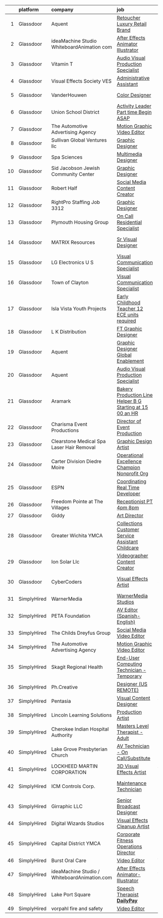 

|    | platform    | company                                      | job                                                                                                                                                                                                                                                                                                                                                                                                                                                                                                                                                                                                                                                                                                                                                                                                                                                                                                                                                                                                                                                                                                                                                                                                                                                                                                                                                                                                                                                                 | update_time   | location             |
|---:|:------------|:---------------------------------------------|:--------------------------------------------------------------------------------------------------------------------------------------------------------------------------------------------------------------------------------------------------------------------------------------------------------------------------------------------------------------------------------------------------------------------------------------------------------------------------------------------------------------------------------------------------------------------------------------------------------------------------------------------------------------------------------------------------------------------------------------------------------------------------------------------------------------------------------------------------------------------------------------------------------------------------------------------------------------------------------------------------------------------------------------------------------------------------------------------------------------------------------------------------------------------------------------------------------------------------------------------------------------------------------------------------------------------------------------------------------------------------------------------------------------------------------------------------------------------|:--------------|:---------------------|
|  1 | Glassdoor   | Aquent                                       | [Retoucher Luxury Retail Brand](https://www.glassdoor.com/partner/jobListing.htm?pos=130&ao=1110586&s=58&guid=00000182d3d54498831780668f061b87&src=GD_JOB_AD&t=SR&vt=w&cs=1_ca7dc9bd&cb=1661411346063&jobListingId=1008086059801&cpc=B076152010A3B66C&jrtk=3-0-1gb9tah6e2a84001-1gb9tah6ug4ei800-7737e18a7ebdebb5--6NYlbfkN0DMrcEu7yrtATojKJA7cEzGQ3FdRGWLh0CZQInL4ECGI9gD0Wolx9R2v-Aex0-GK05phKLanULahcGiGfbwof0UsgtdTKKmyoMDRd1NXhIeVUFdlWJzjU27wpY_McNgxcno1mcPFcjS8PT9vB1yZn4sNTevo-NVzddLffOMwuRywjbcTxR4DSpbOqDcCwny6xjGx5NPIQkRJ0Ama_TIhC3acSN-FOta_o2UI9OGNXngzIttUozXeD8kfpGFNSyjYeDp7KpqIPfJw8WlgnICeoDejZIlvsX6Ar2E8Ho5kjGGAfSylDUN58BAX2sttGUYA5JgsGqO-csdCUyW9Jxfi4pmGwJaRQIeSA-KI2nNtFvzp7T7_iCqzbxMr-d2i5CPLciAwwv8oRz5O_v2G6duTfdZoMdCGiQOPAGNqbPodD2McQowlfkIvPUqZb49lPPpnwabzIldgDtWUA%3D%3D)                                                                                                                                                                                                                                                                                                                                                                                                                                                                                                                                                                                                                                                     | 2d            | Corte Madera, CA     |
|  2 | Glassdoor   | ideaMachine Studio   WhiteboardAnimation com | [After Effects Animator Illustrator](https://www.glassdoor.com/partner/jobListing.htm?pos=101&ao=1110586&s=58&guid=00000182d3d54498831780668f061b87&src=GD_JOB_AD&t=SR&vt=w&ea=1&cs=1_4470f1bc&cb=1661411346059&jobListingId=1008091197328&cpc=B101C867B3EF2D75&jrtk=3-0-1gb9tah6e2a84001-1gb9tah6ug4ei800-6e59eacd79b2d0a5--6NYlbfkN0DCCpZkQ6o82e3BkPTLqeSdv7nSlltt8ddLKY5DCFdOaBH2G41YedsWG-CY7wkcrfxJu62HzqpnqAVr2hZMYbCYvfqWEMlr7nVgrd1BfAA4iuOjR9LxgWPs8ZbbmhDNh8XkeQWRAadcWtL4MHFlUBDY_likV-BPmxgEYmLDqurYOKFOaXF98t_fHuI0YVg1cVrBswD8G_UQXvuSS7DpAebzf8nL24mkN5Fl9LkApvYk_WC8kkF4fLSZGARnuEOHjg_pWE4hwZroP2QwMDTh4mZWmhsBLtoadzB6dGvZvc5RV8l6508S0yk32lD-1XRXJgXrKEdaXMxRnLmpB6lS3UYgt1YN5InITqE7aVFfkyl_JLN09MJcJvWmXeaDQx2jb9fwAGe_ZMn9M-TKWjibHkJBj3kXVqA0sRSQPg8KEfQAD36FoaR9nrICDgJOW7qxiAa9Pvo6sEZ0jukvwPKSt-qpmISBtFVTVhcThMpbtuUYsoqTPQCQn2DREZtpu24R3MM%3D)                                                                                                                                                                                                                                                                                                                                                                                                                                                                                                                                                                                         | 24h           | Remote               |
|  3 | Glassdoor   | Vitamin T                                    | [Audio   Visual Production Specialist](https://www.glassdoor.com/partner/jobListing.htm?pos=129&ao=1110586&s=58&guid=00000182d3d54498831780668f061b87&src=GD_JOB_AD&t=SR&vt=w&cs=1_9599f2bc&cb=1661411346063&jobListingId=1008091985825&cpc=F41FEAB56D215062&jrtk=3-0-1gb9tah6e2a84001-1gb9tah6ug4ei800-1cc87704b8e3722c--6NYlbfkN0DMrcEu7yrtATojKJA7cEzGQ3FdRGWLh0CZQInL4ECGI6k5tN82kdM0cJmh4vC7Ggh7bkuNSoFE2-ez6ckPEOOe0yXwQpVWZCrfogwKFj5q4E09gC16xNRJF8DXWkqBqUHRIEr9_l_UrJN2jTXe8bQ3juZYukjeiZD98G-pE12QJwqGoqrdKgxdh6oi8FAroDcogC4hzj7WXhnneoYpm6Otv1DZWr6DyOuHgY05d3YQreteWh1c6dbpWVhC173cW98KqrCfNUnvc8JJ0guUxrEzXPSh4XC3q3Yhc46jzY4rjeVSpMEQDtuAOb4WoBxLKdSjJOwv0ZGK_G5PO6vZOd2cmWiX3aiyncGY_xORe8QTJucwCWHHGjTw1hv2sOUYFAVhMtb6UFDUQt_JuGojN-21wFU1ACSLrUBBuP0u-PrRwCESo9sXR-gOsq6mCjXKQL8NWlfx1QF4Jg365Xhtdg9Jj4tflUYRbw-w3QbPo2CVqw%3D%3D)                                                                                                                                                                                                                                                                                                                                                                                                                                                                                                                                                                                                              | 24h           | Dearborn, MI         |
|  4 | Glassdoor   | Visual Effects Society  VES                  | [Administrative Assistant](https://www.glassdoor.com/partner/jobListing.htm?pos=119&ao=1110586&s=58&guid=00000182d3d54498831780668f061b87&src=GD_JOB_AD&t=SR&vt=w&ea=1&cs=1_314fd893&cb=1661411346062&jobListingId=1008086026856&cpc=3BA4CE39D5B5DEF5&jrtk=3-0-1gb9tah6e2a84001-1gb9tah6ug4ei800-3a0e011d3aac9d61--6NYlbfkN0AyBPx9UK4j5PCeiL_KF0kRj3xuzYuCAFQ0CfJKORQX7V02KQhB3W33uj3q4CsAHpcXduQ7yBLVw1bHBCUl3MCESZ8jbDV3jzGGOpzW93umnSlP0c58y_HcPWLAQRyR5Hi8l3E1-Ea-EBbNGQzoLwVR5KteIqP_JR4wvH0X--lWHBZbaXda7T6MHULgInm2cVg_2ylDy8XZ1qr8wybDeD_-83erKFmrYwFBfbxLiSpJ4qms9BtKZlwB4EaqH58GdGDodZmlORj0WvQVF62lmhixZ4Gw5ct6ja6nck5BQ1wbpA5aQlYVmebWMHtJhfjIl9ToxEVcx1CI0iKsE6NzAn9WBvo0mnSw4ZiFGpuxDoLF8b7G39nlFZuV1T5JySMx1tIudmRLh7l03XBotger5rMspESz55y1adS_0Bwcx_DzxT2wabIh_2d7IF8LW9Fk3jJk7uUdb75taf3BEtXJTe5Z8qaIRZJCB4vNRFB2qEq-UQ1Wi4Me1tU1)                                                                                                                                                                                                                                                                                                                                                                                                                                                                                                                                                                                                                 | 2d            | Sherman Oaks, CA     |
|  5 | Glassdoor   | VanderHouwen                                 | [Color Designer](https://www.glassdoor.com/partner/jobListing.htm?pos=125&ao=1110586&s=58&guid=00000182d3d54498831780668f061b87&src=GD_JOB_AD&t=SR&vt=w&ea=1&cs=1_f98af32c&cb=1661411346063&jobListingId=1008092184728&cpc=654405A9B1E0A9F5&jrtk=3-0-1gb9tah6e2a84001-1gb9tah6ug4ei800-480ac33477a6e830--6NYlbfkN0DwTFf1i8tHxx5w6n6Gg6g51G1v2moTctKTWRheSvOoBGoYbE61eXaI4p99TMVe5-ayQmKUdCYxyi_EXPF0MeW0coNfVg54vQwjP_VMQ7A56klt1b6bbJAn7qJd2vDv42nbtg-6mOo58xtR9k6HzsfXLAcP_OD--UXhsf0MPZsbQyhncyrMNrs-7N7Rx-5zEqqJng7o2QaBURrQG7U8zZl3s2_1CGndvHel-jpUD-uw1DXzJU58p-ajT--o8z0YAOxNavZ2apf_bqSOaR-3DomJTcYjXwddsYvOl7Zsm2NEbJ_QgLWlNFul_QZIPTe-dFgQ6aYJYyKgu2xICj-KTvOXVZgplFL5QUBAy4YAmmI2kow8TutI2vUatprtF_1BtVH6YgMxRdDKMOG77-8pJC0HJSpBUApDAX4RsiJwhfjsCBnloESSoJ-5KmD66KYV-kvQkPQbdB8Wlg4Zm6Zm_QvoY3mjgQ8Hmcbu-CyVo16fAV5w4zOhAIz5JA0RUgm4gKM%3D)                                                                                                                                                                                                                                                                                                                                                                                                                                                                                                                                                                                                             | 24h           | Beaverton, OR        |
|  6 | Glassdoor   | Union School District                        | [Activity Leader   Part time   Begin ASAP](https://www.glassdoor.com/partner/jobListing.htm?pos=108&ao=1110586&s=58&guid=00000182d3d54498831780668f061b87&src=GD_JOB_AD&t=SR&vt=w&ea=1&cs=1_63e13d43&cb=1661411346060&jobListingId=1008070408201&cpc=AC285F3A3ECA6BB0&jrtk=3-0-1gb9tah6e2a84001-1gb9tah6ug4ei800-f3a4d5eb60ebc147--6NYlbfkN0Bi-g4OEguhQEx4pjzkmulzkFDPdVMQm6g82nLRMcVRUMnZUr0y5XvhHGPLjYdim24et-36I0Fl6hfvVGyjgYtxD6CXFzDVtQgnWNWA8pbtQxH2KZ4itns7za0E1biC18aweudbPFL2Q4_Dj2Iu9KyAk5W-IIXwU4ufLSB-V6s215MQsOALKlMTniXts2OsXepXAgTV1MfQC5LvfQr7HWjaS0eTvUdvUhjc_HH7WYB4aXLRiA5KWO4lJevxqalaCqzWP29pLXAs2DQOyg7uNM2hk9J9BIbrGi7yFyYyIaADbD4_jFaIE7cXnHPlNvTBrZARWm5AQun6bE-LtlVtN-vy_LrsR49A-hG5JoIUIj4YmvT6aeGkfpGXzUignxb0dnXhZOtE9YuiJMoKaDHyH32D74470N7ELVhswB2hwscUaMwIWqF74H2atZ-Pp1MfiC3lXE7UVGNTjj0ju83F4x62furnoyNpPHTYWsuxKdQwmNd3eoIzmmjWUiF6OTojpuOj5WVH2TZ2Ag%3D%3D)                                                                                                                                                                                                                                                                                                                                                                                                                                                                                                                                                                     | 10d           | San Jose, CA         |
|  7 | Glassdoor   | The Automotive Advertising Agency            | [Motion Graphic Video Editor](https://www.glassdoor.com/partner/jobListing.htm?pos=107&ao=1110586&s=58&guid=00000182d3d54498831780668f061b87&src=GD_JOB_AD&t=SR&vt=w&ea=1&cs=1_a7cb4339&cb=1661411346060&jobListingId=1008074401677&cpc=451933188B21919D&jrtk=3-0-1gb9tah6e2a84001-1gb9tah6ug4ei800-2a6dafd6c756d5de--6NYlbfkN0Cr-BjjHGpClfic8svx8fd_3JTRExqDo3uFGKQxpusPMr8ARulWR-5wsAuEDUyCThNO-R_b7ngPIW8XPPZlQlIa-k62ho1nBM83yXXQ2zRQMBNyyPCMibaWygeBmn01nIYe7vcjlI-H7Mz_XiyPQq6DbHKkwNSQ5y47XXA6xcG2MqSxm4fJUbJcEt59_S8MLO3n6b-mo-on2EdOEc6lNPuXWLjhWAcHQkp_lTL11fSGnwIMLwrc5EwvIvO9DRwA7zHzPC4ccbXZaT11ZuWIDGUfIMBZFIZAcviozDRMswydJflps6FLmWG6jhQCwW8N08AOGSK1rt7qU1xG-UcFmYZqc8zGsBfUBLc7HUJSa65luIjLPabzxp0RIVXhYnfIgdbYRHtFFmSU7sRSZ8UGtVKv3533oiQn2jTws6FQTz5ciMJ7lHc-EMUeS6w9ioLWkpmaOOYHqKwsS-59g5AAMPeMwCQ2ubDRoSnf2SeNHdZo4-iRBDC-0Co8RuNM-vgXYqc%3D)                                                                                                                                                                                                                                                                                                                                                                                                                                                                                                                                                                                                | 8d            | Remote               |
|  8 | Glassdoor   | Sullivan Global Ventures llc                 | [Graphic Designer](https://www.glassdoor.com/partner/jobListing.htm?pos=106&ao=1110586&s=58&guid=00000182d3d54498831780668f061b87&src=GD_JOB_AD&t=SR&vt=w&ea=1&cs=1_12319b47&cb=1661411346060&jobListingId=1008074500368&cpc=01C0F35AFA5AA31B&jrtk=3-0-1gb9tah6e2a84001-1gb9tah6ug4ei800-8bd56c1b3e5e6b1b--6NYlbfkN0BdDHiSlq2TKVYTvK036ioTcRDjelCKzvFOpLFiF--0ifFBawJxXnTBOt8w5A1GyXLRjRQpIGx2BKNX-0fk_XrKev9l57tZiwv6ulmMsFmg0YrGjNxnIW8Sxao81IxPhTicq4WpKKUqQqfUtv7GkWvapB9WUmMlFrXkKDKjvr4Yeov_OptYGMbYSebaoqO4ncHFmGmdrjIxLgvTqIHp3yeVIP8SrIMvKSltbtk1HtJsTPRqmen3HoWSE23YxJ4G7eMLWhwaTLqfW50-D2Wn1hVSIqgUF5s6Nue0fSVGkXjs8tQOTjAfFrZGSrkkl_CwlwRxpTqtf284qESnbWsTIbdithyXAS-1yx_HSxfuvhRaHDs5PiuNUWltQAAMiYmuEJrPBWuGd42OGYuEG1HJKunhOj-2A_yO-9KfdGQ3fKe9NKY7UJrB0VA4M9cToc7S8JpEqSqO18WEGbfkShli84STTXhH7DvDZ-tWz1AwV5gyYCHU2prb11qyCnAsQcFPTtk%3D)                                                                                                                                                                                                                                                                                                                                                                                                                                                                                                                                                                                                           | 8d            | Spring, TX           |
|  9 | Glassdoor   | Spa Sciences                                 | [Multimedia Designer](https://www.glassdoor.com/partner/jobListing.htm?pos=102&ao=1110586&s=58&guid=00000182d3d54498831780668f061b87&src=GD_JOB_AD&t=SR&vt=w&ea=1&cs=1_05905bd1&cb=1661411346059&jobListingId=1008081001759&cpc=0F2A8D282FF2E7FC&jrtk=3-0-1gb9tah6e2a84001-1gb9tah6ug4ei800-ace4fa9a69b02b8a--6NYlbfkN0DdNONLqhA8z6QrX6vw37qu8cGScUjPKwqVQr3YAsb4-5m6SkYfcfunlR4HuAxlrEj3Cu4gPUJjDoG9zcxxxmrGYPDKzHL8x7i50ZtIV6F3YDwvUr-Of4mRIwxiKcQLzemNfh3tYg1lxyJxAgmxtCY7uYphYxmkMiO5YeIhAuereU8DE1aoQ3TVxniFVMlJRPLNePSvAx8B-hphZIoITgLkRJkdvhiB983r-C0ecokqmN5-on0aqj2-kWoh3U7VRK1pSLWVJkHsnuij2BgVqqXwGFoO1lEApuJ_NiOE93oe_elIP-BNMs5a4cH6T0GISXv-bNBLasRmsBTjyTFtfvN7v1Q-vGlU5-SCX4NQbLTEhskBp3dMcXuWX8COnGuFu2dlzgu2Sz60rQKyB9kZiUtI1wp2BCXJ6WNdV6RlDk8jnFoEhHBpNIYcRJNw2wJbIpgKCNW-mwBRCcHbvop2IWk3lsukiR7eNDE1rKPLyYnNDQIX64lMRJAatdSctks4AT4%3D)                                                                                                                                                                                                                                                                                                                                                                                                                                                                                                                                                                                                        | 5d            | Port Saint Lucie, FL |
| 10 | Glassdoor   | Sid Jacobson Jewish Community Center         | [Graphic Designer](https://www.glassdoor.com/partner/jobListing.htm?pos=117&ao=1110586&s=58&guid=00000182d3d54498831780668f061b87&src=GD_JOB_AD&t=SR&vt=w&ea=1&cs=1_644911e1&cb=1661411346061&jobListingId=1008091273904&cpc=D2F1DE17EE1F43B9&jrtk=3-0-1gb9tah6e2a84001-1gb9tah6ug4ei800-2f5298d8925f82f9--6NYlbfkN0C6EFb90zln-hChyPLbNSf7Ax7MBlTjAuGj9fYNCmVhskL7zbZtRaEtyDO49l33wA5pEdmqgfF_jFN8n3VKmfEwCJ4ojJb6xq49vqMR7ENGYhjWoINbveNXfyWEEf2BrHKb8UCsM_09jaDGDOWfzWvF5PwNlzd6dCd5JKzmeQL-ejgw2Lt8Xux1zX2XSqSVkY_D2Vw4fnXnTsLJhHwsogD2PsO6-bfjPWJmOqgBJVYm95crDTa1pRgv6pZqTXL7XULds_yBmmktSn0_ksX7Jd1UOklj1angVEWksaaZ3D0pZ8xE89GjvHEgjAQfvqC9K0NBEy6zuo4wsqQ6eGx-Qw2fj2wEGib4POuQvJOMti9myfI7Qoo-F1VYhGnYn1lAxV5sGUK2ec67Lc6gVJpiuobibkh0HpkfC1-x1YM2mR0_O3dcKCqqOUMee5p95SQnDS5CWVcnvtPPEkMAPpBANlJKa7s0xVjAUj5afHvBDPP9WPzi3eZR4eFWfUv4Ob0NV7bPpTDpzT6oyQ%3D%3D)                                                                                                                                                                                                                                                                                                                                                                                                                                                                                                                                                                                             | 24h           | East Hills, NY       |
| 11 | Glassdoor   | Robert Half                                  | [Social Media Content Creator](https://www.glassdoor.com/partner/jobListing.htm?pos=128&ao=1110586&s=58&guid=00000182d3d54498831780668f061b87&src=GD_JOB_AD&t=SR&vt=w&ea=1&cs=1_f15e2867&cb=1661411346063&jobListingId=1008091743830&cpc=155EB9D5185558AF&jrtk=3-0-1gb9tah6e2a84001-1gb9tah6ug4ei800-6bf6ac4ea12fdc5f--6NYlbfkN0CpzDdaQkua3np5pkmj49lKioZwmwxQ-yx5plwbYmV_M6xSIJIkD0Pn0vibsC6SyhVdXcdDrFT0jIZJHCAnFwRFe3EiTxysLQwajW424-BiQlxBAqYrvymahKCSYnxF8enTfNJlf7H2Rd3un_Wbuh1QvbN8vHGVFw_96z5TlyMJqZUDXBfplgcqBBIJvrATkJgaOODyomzEs-IvhIBMYzdrA0wf6Ovx7FTEWam1GFNYceZckn26QWqsRoayPzogtB5prlTOrCxZ4tGPdTjjbm-gwHm2_rDxvc5xpvR1W6a4RY6WsDo3A_U7cWRUylEfaHPBY7qPFA9wRKbrfF-ZMcvHapXxcHUVBQv6Pk3UWsDfkZ4KcsXXFkd15ZRXlM340MeHxkatRaRsNRdXrU77Y7rfisbOPVxec4k3XCMto7SfWT27EPx831h7A5Hx1ECIqM7c8fpr2Yb7NBMTJZBKyv0UmNNWE_MfGJJj6WE9OwkwYUKrzwtgbKvyA0RfqlkDAcs5iO7tOSxYgY5Tx9yTAXkpcpIQFIebthBz1ap7wHdE5UH4yTTNF7lDnCcQspMYe58%3D)                                                                                                                                                                                                                                                                                                                                                                                                                                                                                                                               | 24h           | Plano, TX            |
| 12 | Glassdoor   | RightPro Staffing   Job  3312                | [Graphic Designer](https://www.glassdoor.com/partner/jobListing.htm?pos=126&ao=1110586&s=58&guid=00000182d3d54498831780668f061b87&src=GD_JOB_AD&t=SR&vt=w&ea=1&cs=1_8c406f13&cb=1661411346063&jobListingId=1008090977826&cpc=444700D72F2ECBCE&jrtk=3-0-1gb9tah6e2a84001-1gb9tah6ug4ei800-7a2f398cb1e49cee--6NYlbfkN0CJfZ7eZoXlu3WpIyheS23JADRVPs__lPnDPOApCreD6qTRTNwQoT5iNrvVUaoESuomno_-Qxe4CARvzIgcef-vDkBfLFEDgXWWe6vuZsXpXx3fw7GffZL9EiTeVdhwuOB5xnjZIpID47Jj0JgRZLpMTmuXetsjwL4uxPb0z1FjvqJ5uJJHA-P1yk64ptgOxzJfa8OKj0o8_FjjgF84SDBY13FBrRfHVczgUDn1V3KOWJ05SfCaV4zDqbWd9fXg1K-53swlk5NmpQNsq53nt325TXz2XsWsEcziEtAqjpDYIzNp138TlzzDyF6O9lgT3d5-80_MYtcMPOapZ4PmTf0VGrFU0YZaw4K8vIs8H0wsjJmXuZZi-0kXVOucNT3PLnxVdD3hFKkPmDbM2eJpCEYNBcJCDpx5Af1K-Kj-9A1lm_-xrOiHQVEWKbbV1y7KvQwx_gpCt6Ob0l9c_JqOpTz67LosLRgT14wDxPuyZUcE-5hhuzDa8kCJtjY5__sG6xpY0c-Ztf3CxmUzXu6Ws_I0)                                                                                                                                                                                                                                                                                                                                                                                                                                                                                                                                                                                         | 24h           | Nashville, TN        |
| 13 | Glassdoor   | Plymouth Housing Group                       | [On Call Residential Specialist](https://www.glassdoor.com/partner/jobListing.htm?pos=116&ao=1110586&s=58&guid=00000182d3d54498831780668f061b87&src=GD_JOB_AD&t=SR&vt=w&ea=1&cs=1_2fae04c9&cb=1661411346061&jobListingId=1008086424442&cpc=FAE5E775D180B2FB&jrtk=3-0-1gb9tah6e2a84001-1gb9tah6ug4ei800-500d25c38ffb4937--6NYlbfkN0BLahNQvk40bqbBW3a6u-QlUhw6-fCtx-fWfSd3AIIdrh8BfI_3fgkdX_972yKlZ3BvvjbMKvgPV1hNPapzSgNfjXfVIGUpb1_KOx1mxKke5GGH0oQiyiFDj17YGm4JcGBGtEKxBvD_O99qLq0NX1Uykyx-4iHqPd9LPsnXXTgUFW_ER3AJ5kMHKR8PNqat3bn7R-t2tZQB6036vhlC2CNvcf6mTQ3Y6iLf4g51xFNe9vf3PK3haIaZ3FKqsvYK2sAvRDcI9bZQ2bP7s9GGgO3cULBPuCLHl7j_ijY13JSLc06fc_0bOYdDhDnFtQ9Dffz3VhTsYrGho-Cj6iM_-0Tru46MVj9-XPM5MdUEntX6pB_4-Avxvh-WSxuEjlsi946bX57Ua2CDukPEGR8vAq4Oi5dGpx6Mgy3lHeEgLRJWLR4Y1nQn2VZrtUkxlqde9ga850yzTQBHEcqLeBr5V7h5rtfIoSbuSD3kI_nwJUVwi84lLhIabtn0sekxyBPZC2g%3D)                                                                                                                                                                                                                                                                                                                                                                                                                                                                                                                                                                                             | 2d            | Seattle, WA          |
| 14 | Glassdoor   | MATRIX Resources                             | [Sr  Visual Designer](https://www.glassdoor.com/partner/jobListing.htm?pos=124&ao=1110586&s=58&guid=00000182d3d54498831780668f061b87&src=GD_JOB_AD&t=SR&vt=w&ea=1&cs=1_9143cd5a&cb=1661411346063&jobListingId=1008072902768&cpc=6FC5BA77C9A4CD78&jrtk=3-0-1gb9tah6e2a84001-1gb9tah6ug4ei800-81c5109876f46c66--6NYlbfkN0De5ppvndiyxA0pMSLQzOe_j9Mra0KF_8EhxTxOKXtZIfhM20E97mGJ28x3XA14Fw2Pmz8zENl6CaqysjzzP-P5em76Ai6Z-OAKvvJk2k8ZI7p6BJ4_RtWMdSJqh1wKKRpSiUqjWXi_r4uCi9Lm3O_Soy-8ODshxFTWKMugx9yx-EaqmjviDdqKK8j1XWrj0CASHNSHCr-QNvxyqGQzzsTvV7WKxipygETUN7UAGppWpvxO5otp6ujrGnSDYMcpSFXSu8bE8T8O0AeLRYjqqirMQe6o0CpLmV4UeSeYidMluRgEmk_Hqh_21EodOwbooYSJ_QGDW2MEx8E8_9wgQTOwM0iyV98j0_dFRcB7s-m79gft565fomzdp6WgKlSU9zulBqZbVhTKlhfOpbU3r3i-9O60oLun9afwIjiqvuN854Jal2Xhn7cBcIQX9p8JXGF3_RPNlDD8rr5Vzhb1X_Yzl4L0RaDCwawjoay0PyxkL3_5CPxqVIQNQ9_-aK7_QzkQkR1J-9n8F03OnoWhw9THPqVdWb5PD_fqbqO-kcDlQQ%3D%3D)                                                                                                                                                                                                                                                                                                                                                                                                                                                                                                                                                          | 9d            | San Francisco, CA    |
| 15 | Glassdoor   | LG Electronics U S                           | [Visual Communication Specialist](https://www.glassdoor.com/partner/jobListing.htm?pos=109&ao=1110586&s=58&guid=00000182d3d54498831780668f061b87&src=GD_JOB_AD&t=SR&vt=w&cs=1_9a339f56&cb=1661411346062&jobListingId=1008076548810&cpc=F7A2269C793D5877&jrtk=3-0-1gb9tah6e2a84001-1gb9tah6ug4ei800-b27381eb19f328d3--6NYlbfkN0A9atWhvSYGDXYsuIFniFeMUfyhfiKb1gamun_MyY1nlold7GTuQPjQR8xaSdlZCsN3WVtjuBvSzm5H0FgmJFBYGKQMOidBCptabuY1g5f9qse41RRh8SJVo4OR4TOIj-AiZiaGXSzlrV9EOs_-Ys0IQFlTBew0Wq73LRkzRSI0zMwUIfVTYJ4MCuTSdV-9dwHMbGEAb95Fmbi1NwneG9Th8hE3IDK_eD6Pjae_AP51SjEJY-zVY4usnFRe0a6P410zskzVkK5YgI0u6TArpMEQdsL7lrsrkVtyMFyaJAc7swOqm6lbJ2U-AyZB-RisOyXA0XhZLXdotc3hFHqiLQ7ZfwFRyI4kNB3eE3TS9vF9p8FpE3vZzh0jTABSkJGX3vwxnA_eflKmBR8xnjEkrt09CRzCdHBP3O1pq2i-bvv_DVHVovjy9RMyaAINZOa8fpYMM-h1YFVNJmZ7AyVWGH2fxi6TeVaBFmUKGBLhKNwqNodt0KMxHOp1jA5plxA35nJ6N1_ygYXedKPlILBRtlctEGJU4xuwwIT0e7hNoDfiviWnvARPtu3B99JKgqBNvo0hTD9bkpUtTccP1mNCV7opEDKIk6C0nn4%3D)                                                                                                                                                                                                                                                                                                                                                                                                                                                                                                 | 7d            | Buffalo Grove, IL    |
| 16 | Glassdoor   | Town of Clayton                              | [Visual Communication Specialist](https://www.glassdoor.com/partner/jobListing.htm?pos=113&ao=1110586&s=58&guid=00000182d3d54498831780668f061b87&src=GD_JOB_AD&t=SR&vt=w&cs=1_8909a129&cb=1661411346061&jobListingId=1008089235674&cpc=9908D8D4413DBB8A&jrtk=3-0-1gb9tah6e2a84001-1gb9tah6ug4ei800-3d47c644ce8a094e--6NYlbfkN0AC6SQMfAkHCondRquBNcE2ntt1snCy3fyoZRReqai0OcePVXJEk4FHT5H6gXJmzK0l2eWi0Ow2xxxET1NQelU1rswDOlZE4PnLHNct7zcT0PczMQ0jWcIpCOQ0jOffS3o-Rhbck6aOTA7bFfxTdWKbtkNCvEAQzU2unSuKGqJPUASQNeuyQx1ifdNqW9YByxOSc9d7ni6aNHN1qTmHqTOCOO_vyIjBA8s0KPTa4WUk5MUuNV2XYfi_xQyk2auZZYf4IC60Vr2d1Su2Y-Z2w7GDxT7v9Xdc__5Qv0zlBIYU-QHuFS4XMMkcOPpwq0pjicDvutBo1NeRWU54Vqth0OXDEAprOqdWrpl29iqoIl-HbX4eOUxGRrQ2B9pP9xij6QOW7JaIvJ-qKf9viavCIxrTrMB46t0YJqZOGWhB7YqvUShjRdRe4MxoSQWA6GE9BAeg7V-3rjxTvDZRYTQ2GPFeUugL3EZNZme5gNEHJmZ6W2kqN-YJeJPDkoti4MSSSFUEC9t7QchsspZELbdKpkLgDNvSowJyW5W6Nv9QyTDQYagpeSKux9v9MtdkS_0-A0LB7JTr2ecdoZcSTQ7RPWCUCSuGiXI5Nx1c3Cf15PMGTTkhdxCHSeZd_Grpq_zz5EYJ1fEyZIKl3JECzImEcOepBT2nBBIC9sSvLcxUL7Krx8CkRzvz7x_GDeVc57kNARMqej9bX12efUo1uVM5R3glDb7EaaRp8IY0fdtAYQfETBoJDbsrhUuVcLa3L7Z8xpA81tBDWqYbA_I1UDVzditvES0LzpN-d3CKQWRn0dAg1kDPTpWGWbiVJteXqBZIeUPsT79WO8nvNzso2hs_ApUvk0FThl7UP8trYtP4b8d4z049KgafY-wczjI1R4E5vyujLrnRgJD3sytaxCSvTNEytyjasgdSNgDFPmgcWJ1ykLIXcAkl_z_TeiINsQSwdEuQaZksiyqWiFj_HlNGXYBv8-YRSCA2hJqxsWCFgRoA0CNimEBlRaiZjwtmAr3YTEhgGQCT99cRYf6HEhn_xI3QUJsPXx_NNO4eFt5uFPHtnCTMeRvXYAFVTzboH3LKumU%3D) | 1d            | Clayton, NC          |
| 17 | Glassdoor   | Isla Vista Youth Projects                    | [Early Childhood Teacher   12 ECE units required](https://www.glassdoor.com/partner/jobListing.htm?pos=122&ao=1110586&s=58&guid=00000182d3d54498831780668f061b87&src=GD_JOB_AD&t=SR&vt=w&ea=1&cs=1_1969fe9c&cb=1661411346062&jobListingId=1008067199904&cpc=2CAED5C921A5F994&jrtk=3-0-1gb9tah6e2a84001-1gb9tah6ug4ei800-837c2b8ed9707038--6NYlbfkN0AY4guaBc_odNxnJHTncvfwFu86WvDwtbc_K-gSZc1x5KUyCNRpwyTyfA22lbajwnS6foGK_LqqqirKkXV6vRaZJwXBBzuFMCffQUekiGg-qJie4y9Oo3dZINxmwTyyKT3AMDxVnCMszSiqzWoNv6VygAyeM86gIXqmndr_56CNN5F7t7UDE6KCojgz4tjmyTL3DUmYXknJxTNyCRO8DI1LEyytZVilM79j2norSkJ6G2wMtmPz_NX2n6WZfw3sMfvbyr5BWLZ13tYkpRRAynEWs5_I4dJzBWnuEktNGmd3g81Siahev1CyyGmkq-Rl95v0bDP_7KVWS8o21dWVM_0yXiXqOVMdH61YQwRWxm3EqDpEvVS7sGeGQdU69qWjK7wlTSeGS0v62br0QP9xmU8YoMFB512YH8WYs817z2n3hYt5hxGXHkjrC0Z_UYuNW9KQ8piOXrE3-yqQAa_Vo0VmdN6r72rKfJdudxRjwk_i4NrHkPJoeIHOh81FT6WUgaASiDFYL77TgvtG1al_HzFW)                                                                                                                                                                                                                                                                                                                                                                                                                                                                                                                                                          | 13d           | Goleta, CA           |
| 18 | Glassdoor   | L K Distribution                             | [FT Graphic Designer](https://www.glassdoor.com/partner/jobListing.htm?pos=118&ao=1110586&s=58&guid=00000182d3d54498831780668f061b87&src=GD_JOB_AD&t=SR&vt=w&ea=1&cs=1_f18920ec&cb=1661411346062&jobListingId=1008074496057&cpc=8795CF9063CD573D&jrtk=3-0-1gb9tah6e2a84001-1gb9tah6ug4ei800-bcc4355283f626ed--6NYlbfkN0A953Z9EfJZc5Z9y7Wb0NkuJO-5BBnqXCJSieP3bN3oT-VJf1oG0BiHHfE0Zk6y3cfNrrkOIoOwu9kgCgpuD2edgNkIeRehHN-pQ4eFcDcGCI_cGf6-8-1wL3GL1pYaaacaUqzsGjmnwK863sREI9kq9ebFCy_Q_LipfHVoYCH0bzKtZzFhQD_ZH5ZZQd43SicHQ7tNSfvV-Np5NO49VOw9FKXAgf2cgCnv_63acrkDSQSIuiAWP3TWOySAmp5k6PSDnybchm255TXOEjIx7OJOGHBFG4Y1Y9bVpI6UZ2hoQ4C2B8hEfza8lzAKDrucLtgFO298OrJkCIXLkiDzQ3QLx1Yz9Ml_VR9e7Pnzps2PtQqiKHhmdpvSzZntemGVoysukS5dSLfGlpaHKjKQ-1notizgkLkMtU741LgTWsPqlf52MEHti23bOlF07OcTfOHrJHf78CHBIWoipTanLtSwL5GC_0jasn7HRrmOlQp79BuvbIL8bZ0p)                                                                                                                                                                                                                                                                                                                                                                                                                                                                                                                                                                                                                      | 8d            | La Mirada, CA        |
| 19 | Glassdoor   | Aquent                                       | [Graphic Designer  Global Enablement](https://www.glassdoor.com/partner/jobListing.htm?pos=127&ao=1110586&s=58&guid=00000182d3d54498831780668f061b87&src=GD_JOB_AD&t=SR&vt=w&cs=1_7d5d817f&cb=1661411346063&jobListingId=1008089329193&cpc=AC285F3A3ECA6BB0&jrtk=3-0-1gb9tah6e2a84001-1gb9tah6ug4ei800-c3336224ba19dae4--6NYlbfkN0DMrcEu7yrtATojKJA7cEzGQ3FdRGWLh0CZQInL4ECGI9gD0Wolx9R2EDT7B77c2cRrTdmS15zQI5Kt5qKQEs9K58KxDk0HNH5KM1JKQpMBwgzF9rFTbIL_JFwaCRir1PvmAVw08v98e8-nzrcgRwEEClcY-VvwETDMyOLnWpkC3c1H8dw5vhbiFFfzZ34ZiTdv_cxp4mduJDM4c4tc4Y_LAaHOoxNi1O6XFFzokX0-wIWG30frq3qX0PYznKSx9P9i-UDDscvb3CRXWdWjKVlwkCwTbEAPs7htNaLXEqI9gRYc-DV-xc30HZySiInk0lrEkB2rFafSggOkNjp65X1Cp0rYK_O3NqtDVL2pB7pYEA_qmKVkZOrWRJgMypcTMlsUO69A0fz2l5EiNOv9kgvGlK6Ig_tv1LpLXsJVHIJKUm_FqxG1twy4vt1a5z-5CMus6uygnueOCd3e2HTCamw94m91AqjQ000%3D)                                                                                                                                                                                                                                                                                                                                                                                                                                                                                                                                                                                                                             | 1d            | Remote               |
| 20 | Glassdoor   | Aquent                                       | [Audio   Visual Production Specialist](https://www.glassdoor.com/partner/jobListing.htm?pos=123&ao=1110586&s=58&guid=00000182d3d54498831780668f061b87&src=GD_JOB_AD&t=SR&vt=w&cs=1_84f62032&cb=1661411346062&jobListingId=1008092136665&cpc=F4EED0218A761C36&jrtk=3-0-1gb9tah6e2a84001-1gb9tah6ug4ei800-00daa78d74e39452--6NYlbfkN0DMrcEu7yrtATojKJA7cEzGQ3FdRGWLh0CZQInL4ECGI9gD0Wolx9R2v-Aex0-GK04ZmtV4Mj7bt-2jKgZCLVcBssE1g2ja5sZ06o9stpX1h4bD07QyLclRRwLgyPAaAXtqZ6PHTPrIV54oLLJKf5MYRLeRa0znXp429KZamQCiK5ZA9VH_4Shn9d7x5rTizGaNT6KFZMZkekHrD7ilpaoi5Y7t4hHg3qtNL5QVEVHbJSXlGZj1xHhNKe2su7ElbXcZ2575eKL10z3iUNFQZOwAe0IfAo0sgG-I24yaCIvxc-iggpm8ygyYwA09aDGAsoboZlZfUOsmmMkSWRj8RGbpnZyh0QZDsofuc4H5fEGTDQ_ibHsG1YzEo5A83YIfhqh9APyAZYbAA0g1-EGKpeLFP7CEJya3zbs_31TVaMVgIkfsO6KcWbvKVBKfKyYbVgV7GRUDNcsqJstXW7ut9zJf)                                                                                                                                                                                                                                                                                                                                                                                                                                                                                                                                                                                                                                          | 24h           | Dearborn, MI         |
| 21 | Glassdoor   | Aramark                                      | [Bakery Production Line Helper B G    Starting at  15 00 an HR ](https://www.glassdoor.com/partner/jobListing.htm?pos=103&ao=1110586&s=58&guid=00000182d3d54498831780668f061b87&src=GD_JOB_AD&t=SR&vt=w&ea=1&cs=1_b4c663ff&cb=1661411346059&jobListingId=1008083344690&cpc=AC285F3A3ECA6BB0&jrtk=3-0-1gb9tah6e2a84001-1gb9tah6ug4ei800-28d3f9bb139eb53b--6NYlbfkN0Afi8hlyjXcFcTRB67AhKDs9_JHq9Ijljmoye2yl5v1h4nAKzjNd2DMhU0ySHWocJ7gZM3r1PyO2WJyxcFhaLYizEiBfym8dsFGX6AunHDBiwMxwyKnxURONN9bIoHx33_FB6GPaqdXw0b0OvXAnw-U4dODQtp0EI_TRmGnECQfLv-vDWsY9l97P-J2pjb7xIXMeLFZFetith_6UOX8dKg2WelmTkCK6XKQsZhImpv-7YhC0rU5LrdxjQtjwD5ZwdmAJSfo2UXJoaDBKwEdKY1Usjzb1CxPbPNvQom4sYiSZtGNWk-r0ZDwMFPTbzF8kjvUFrz9AtM0g0b_tFWS5BfFp8kmds6YnM_u-GQMsmX274gouHo2MyBJhsyrMC-ZAr1lLuDB3I7KF-FMic0Lh8fBzzsfOXpBlcAOAzSsOOzCK26As87_jUv-MvkQUPOG9ubAd_vDs4bq7zvyUiw8mRjR7-8bNZXqLHSSl4nD0seZmG6EnTz8N-xytqyGWycQORWyboHKib-lvRqI0YTBN2FtnvHIMlWo8jM%3D)                                                                                                                                                                                                                                                                                                                                                                                                                                                                                                                             | 3d            | Yadkinville, NC      |
| 22 | Glassdoor   | Charisma Event Productions                   | [Director of Event Production](https://www.glassdoor.com/partner/jobListing.htm?pos=110&ao=1110586&s=58&guid=00000182d3d54498831780668f061b87&src=GD_JOB_AD&t=SR&vt=w&ea=1&cs=1_406fefbe&cb=1661411346060&jobListingId=1008068621749&cpc=ACAF1607C5C1E404&jrtk=3-0-1gb9tah6e2a84001-1gb9tah6ug4ei800-99eb96ad4cc24834--6NYlbfkN0CShjEoh9BwCnE0CEUNdKpCNTKU85NWzlcv1Jbtnv7JShT8AU0DXRvsWGwbDQYZfc11tfg5zib-34MZIqlfsHLIX4ajFS87uXyUDgR91H3SlNxBAs1pDmc4hCYO6Hjy2X-_sDOQF4cxJ527_3DOeOm3-AonZcTzU1DDul--vWtekFMxLVjA28cHnZzUfV2uMRHqgxf6pz0RnumgovmsFM_z6AyA36JhsR-FxkJhq37hW_6by6FZPgJ0bm1Nc4st0AZNpoEMxwllVk3CrCn4kv-A152J1n5y8n2PTyqEhFXD0gLPdjNMF0g19Y1QySq8wMeV-LNg36Etxv7qUL_qmcbMKZdAL7QtnDkZv3G8wE77NfORbexW8HKtm7UamkoriEyNiDrbPIDslyUkkhIMb7ZsVC710Zy8ZyDF5lTdxn-rW1kjcCpaM-poyFMbOdvHSF5RqizrqzkLqpBH_sCPiCPAmq5BRcCHB9H-sB8Zh6-PiInQZVxT15JwwwUEV8xxECU%3D)                                                                                                                                                                                                                                                                                                                                                                                                                                                                                                                                                                                               | 12d           | Utah                 |
| 23 | Glassdoor   | Clearstone Medical Spa   Laser Hair Removal  | [Graphic Design Artist](https://www.glassdoor.com/partner/jobListing.htm?pos=112&ao=1110586&s=58&guid=00000182d3d54498831780668f061b87&src=GD_JOB_AD&t=SR&vt=w&ea=1&cs=1_7cf4b1ac&cb=1661411346061&jobListingId=1008088578694&cpc=AF770993EC679D41&jrtk=3-0-1gb9tah6e2a84001-1gb9tah6ug4ei800-89609762d146215e--6NYlbfkN0ACu_hgM4mYOpGjE6TXudS1eLEYdlotK5aSiNrSIRlNjkkh_z-L-is4_XJqfHHWqot_XidbPSBfJFpLJprUskTYvO7LTlfrOElizGCv7j1DupYbl-gd8o5LmEK83zO4Su_WsNRZ58AQq3sG5PeGb4c86vBp-UmZvJeDrmdVOTlkK3LDfI6KOPqWkvTCKuH8bNInlF-W_qurcqEDtMgrF_jT_dEIL0aSWdJurH_SSuvJwjO6vp_wZw0L83bXf2zHYVWBOfK0_URWiKuFgeg2QCUviKKAvRyU1ANjPtR0Xl1rubOIw7Lg81zgiTQ0MB_bpDoky7l-Qy-IKzMexYSrN6MXvdvLUrNNerm5uXn1sDJyLx6zKCyTux_PGnPGup-x-eY06gQ93XOfIahA2UsLJaovdd3JkuXV2iqnj4WMPs2Q33LBGFNGCdBsR5_6u_juALy0CFCTCIQlo2Bmmh99optC2Eb7bDKn-0ee73_VOID9t454dPzM3BNp9D60--_1D6E%3D)                                                                                                                                                                                                                                                                                                                                                                                                                                                                                                                                                                                                      | 1d            | Houston, TX          |
| 24 | Glassdoor   | Carter Division   Diedre Moire               | [Operational Excellence Champion   Nonprofit Org](https://www.glassdoor.com/partner/jobListing.htm?pos=120&ao=1110586&s=58&guid=00000182d3d54498831780668f061b87&src=GD_JOB_AD&t=SR&vt=w&ea=1&cs=1_32e1f48c&cb=1661411346062&jobListingId=1008079069170&cpc=3BA4CE39D5B5DEF5&jrtk=3-0-1gb9tah6e2a84001-1gb9tah6ug4ei800-3a01107850baa8a1--6NYlbfkN0AwWGgbtL5s0HQF2yLFQBHiLtp3cDZmOlqjkg5FRQiuvnblQUcXUvPB2krJWi0OQxZUFOb3HLSRhuAHiPyTBgm_lzrDTpOV0B1QZ58H3LClZlpkDO2Ks4BHdrsdtKy-h7NQh2bQvx-hy6GHjUoemib2N1qf8ZosEW5e2tr2FqiuQuNFySWd1COEOndy5dItyzIQUk3lEKH1hccuX-KHT_ZnAdprnqUZ9hq9YS2MIyzpKWoXPFqDhlFifEP89hvY2rIAc7sePS50MMsgnT-kS-b2ckoxAKYZVF8snrd8dtwNG3G-M94u21cpfsGpbl0XfPM1qNeb5XlVa-FCOzyMaI8HubzxBHd7ipzfli___0g2cJmRXkAIbU_u2ntkj7oq61kKoeotsFUqx33bfe5d3v78hS-uFpzH-fKZBcTR8ecdAIGJMuIQvL0r9bAAMIXEbKuCajx2IPvAEqoxhUOBvJPKgX21Yftt7BYJnJ4pfyfPKMuVYEpBflV3DtUHkNUOgtHJ-MRNTneWDvBblxKWgG_7)                                                                                                                                                                                                                                                                                                                                                                                                                                                                                                                                                          | 6d            | Newark, NJ           |
| 25 | Glassdoor   | ESPN                                         | [Coordinating Real Time Developer](https://www.glassdoor.com/partner/jobListing.htm?pos=121&ao=1110586&s=58&guid=00000182d3d54498831780668f061b87&src=GD_JOB_AD&t=SR&vt=w&cs=1_e5b7b0f4&cb=1661411346062&jobListingId=1008089489241&cpc=1CBFC3E34E2A31FF&jrtk=3-0-1gb9tah6e2a84001-1gb9tah6ug4ei800-5c54754d8da438e9--6NYlbfkN0DAFTyt7pbDCC2JPO79CSdi1dIb81yjczP5qsKcZIxgiYm3-7g-689Ur9xqU8QiYHWnGKgaL_msFa3slyzkSqcMycdSSo9lm8S_L0psGIX9GBLXrTcV4GqnYa9fqHrFN-0MNCW4FYWuBP1F382ZqcZUskYPQIjF2HgfH76QbOPx0CdFvRW2yhUtGfk83PNXdAvpFZ4DGe3dtV-vAOUetcHMHb3YQxxwoklwVwX21Kf38WAGp1Zdut7hCxzC-TxCLUrIs7oqlov1lCY7oJrVFTzY_PSLrf1ziEeTrPjNekVkkWITVCamNl6dwjl5cBfZrgvTGCygdGqGsjOh3eo37P4Lv0E4vL69lNndpaayv5Ii8CYCitoxtu8z5Wpa6Maa9Vzggf_TXART34f2mpz0zNwRAyzBlX3lro_rQqQcjhCHw8V7Ns8SKAJG8TVwzdKkF1M%3D)                                                                                                                                                                                                                                                                                                                                                                                                                                                                                                                                                                                                                                                                | 1d            | Bristol, CT          |
| 26 | Glassdoor   | Freedom Pointe at The Villages               | [Receptionist PT 4pm 8pm](https://www.glassdoor.com/partner/jobListing.htm?pos=114&ao=1110586&s=58&guid=00000182d3d54498831780668f061b87&src=GD_JOB_AD&t=SR&vt=w&ea=1&cs=1_585f983d&cb=1661411346061&jobListingId=1008074278432&cpc=8795CF9063CD573D&jrtk=3-0-1gb9tah6e2a84001-1gb9tah6ug4ei800-b756ce78af3be268--6NYlbfkN0BzEh2qhqIwwEsJYZSCP0dyPduuFwEJ4xafSbsIZn26zNLO0ApMijDyTZ-kJBLg5SpnY0CzVUMNLzlktNATFNCARu1ggPhjiT6zL69K6WRTBoMl5sRxj6RxTNlfcwJ2pRL-uJ0hLAv4lJ_pMrpEnfP4u7-WMmZJ9DplWHC9C7bXeWkXXyXXcZr0hcdjGLqwnoLW4Udq5oo-6UTTYTPi-jtG2Rre3eD5bwlKghQQf9NBM-L-mGqREk_v5pWwc0eTkNnzXzqnqCe6Az-vl9HwBh-D1rnsgg2y2irBOv24PukrVnFMqUbnsALQ5zWPZtD-vqyxcZZwugEf6mwdV9z_EzGM3-6EhFASIVDh7Fiyg1DOe2quCKbVT0qK7nGrhi3cDiMIlqkQyIOZZb4EsWWsn2qkRx-G_uFfK7zfKWHKU1go4YKyFwyCKC1zkVB7qYd9kEiJOecRiSkOs8-_DjxjQjXNqGfTXM8OmAYAKplopl14dO7U9_7u26bpwaB6P1KYknQ%3D)                                                                                                                                                                                                                                                                                                                                                                                                                                                                                                                                                                                                    | 8d            | Lady Lake, FL        |
| 27 | Glassdoor   | Giddy                                        | [Art Director](https://www.glassdoor.com/partner/jobListing.htm?pos=104&ao=1110586&s=58&guid=00000182d3d54498831780668f061b87&src=GD_JOB_AD&t=SR&vt=w&ea=1&cs=1_d8ae6efb&cb=1661411346059&jobListingId=1008088313303&cpc=63C68CF611DF075E&jrtk=3-0-1gb9tah6e2a84001-1gb9tah6ug4ei800-c0c1a30f1c01c313--6NYlbfkN0Cd5ZvLdai7cR0fypH5_WiGezUQesq24dbKuF0ly35yaxRTBN3h8ZOqpUuZ6no3LTCO_pZlLS9IdtyEOsgDLzH1FGfPy80juuRuR0xta2v8xAxGN5A2COrL34bqiEUjvde6QH_voFGQF21BNx9ig9kgMNkiB8cqwXy0kpGKfh1orvg0YpHGF8JKyWCEEJhwyYAto1GRynV5ZxS0PGkCVUTRdxocI4G2MXZKfZTI3gVzC0QnitJMKUol6Z9UNUE4BSN3ONVy6asfXeu-KhlvhjEVbFHL9k6kG4etpCTWVXPZe3Tq93-noFYy8ryB6NC1TdsQAFCWXYa70GHnwscDTCe0T_ruSTXWQND0aAky7GzHEF01_p9TRpls6NS8elpkYyy4AziX7mYfleBCS3Eq_ZMVZ6EjImnJZXW9mIgEJyE6Kyk5PfaY9nctTVO13u9RxGEuaUgrzatbI5Vyz3evb3dXR8fVccyv9h9-YGPNrwZ7A0cDDuaSxMHH5oafoIHG2VMVbtUjibHP1Q%3D%3D)                                                                                                                                                                                                                                                                                                                                                                                                                                                                                                                                                                                                 | 1d            | Austin, TX           |
| 28 | Glassdoor   | Greater Wichita YMCA                         | [Collections   Customer Service Assistant   Childcare](https://www.glassdoor.com/partner/jobListing.htm?pos=115&ao=1110586&s=58&guid=00000182d3d54498831780668f061b87&src=GD_JOB_AD&t=SR&vt=w&ea=1&cs=1_842b1cad&cb=1661411346061&jobListingId=1008081469457&cpc=9C4F014304452074&jrtk=3-0-1gb9tah6e2a84001-1gb9tah6ug4ei800-08c859f42124fdaf--6NYlbfkN0DQZrEMDyDQO-gby2e4jOyV01T5LYocgvIImFZgDnAMfl9IgVb8VIpFuZpQTB1aqKdjI7ygN3P6DAbcrlu-TDSRXCHkmGBChsZlk0JTIYz1XXAAt9rZ0izDrRVnXEyWhQ5ya-FQ6HEJFktaSCshyhAWMMma_YmozXdfeXL7d3pHrRzF7DJbET4jZF6mmbLhdJGJIpjtBJaNiSwDs4ibM-MzdTZU3YoSQnfxaXd4z4L_JFqCQYeIW8ULOChBo9g3Gq38IPgJONMWn1l11oyFFC59mr6RBDwYbRDNr5gpNkdivEpDJGxHUHy8bUfSkonDJf6ZXgPappZ_7oqfVrMEgW7KNGMlLuNjWO0Rlzahk-zFAB7gAhj13jwSkbPjR8U68tnXet__pmcznVQq1Vcz6Bl9fDL6ApQV0TbxzgNBgI6dJ3sZRt2SWr8VdDyHv_DcJMWRdIJEQelEAuO9C7yZ32fYrqkdSCkI_2TSLdT1djY1bIfiUcVUTl76wzCXJZU__SvKCgQrhblniWFevhgfcG3GyCXyBGuw0kQ%3D)                                                                                                                                                                                                                                                                                                                                                                                                                                                                                                                                       | 5d            | Wichita, KS          |
| 29 | Glassdoor   | Ion Solar Llc                                | [Videographer Content Creator](https://www.glassdoor.com/partner/jobListing.htm?pos=111&ao=1110586&s=58&guid=00000182d3d54498831780668f061b87&src=GD_JOB_AD&t=SR&vt=w&ea=1&cs=1_2efd72d0&cb=1661411346061&jobListingId=1008085899953&cpc=32EE424DE2B657EB&jrtk=3-0-1gb9tah6e2a84001-1gb9tah6ug4ei800-04f643b856db8f12--6NYlbfkN0AltJ253pYd7wDA5Y2c0vzit8wethq8AtlNTe4srNQsaNR9Su8mKc36LnMo5pvOOwoMAZ6X7CErCijZI2cHYGLN9ah4AJfGQsOX0h4Ya6mjF3mm0Qf71HrEbifjlnDLGQ36MMv_kU60s2DG7RrndGAUlHCu9sEGJIJqi7MdARxDg0uAFqsCZQEHhsXHu7HyZ-wBu0QEBPRgJeQOMQ_2jBXSENYiEWFo748N_QIByTmpk8q0G9QM_Ahq5U04Wa9WEQ6aV-vDfH7OLVVxX3dJG-JMlAQFDyMnm9m8YOavHsPIPh8YPqIfUWasbTFBVdsu2IkitnJyu5A3oVls7U7sX5YzcjVKLpt-OhCDDrz6hiz6YNLWIhgp0l883hq3xmxwvJKXQVrUk2iM_eOdO776TpAbJRoFtj9473hzPGkNu8fBuAjaWrs-WgLel0yHuLO5Mo4_5v10aI2Wg5_RPKQti_z5QpXySDsMXviWDKFYf-v35chk110gFlXdL-gPhD-HZXapo3dO0B9Zjw%3D%3D)                                                                                                                                                                                                                                                                                                                                                                                                                                                                                                                                                                                 | 2d            | Provo, UT            |
| 30 | Glassdoor   | CyberCoders                                  | [Visual Effects Artist](https://www.glassdoor.com/partner/jobListing.htm?pos=105&ao=1110586&s=58&guid=00000182d3d54498831780668f061b87&src=GD_JOB_AD&t=SR&vt=w&ea=1&cs=1_f1239ca5&cb=1661411346060&jobListingId=1008082967505&cpc=334ABAF5D42DC775&jrtk=3-0-1gb9tah6e2a84001-1gb9tah6ug4ei800-c25e48562126b7e0--6NYlbfkN0CpFJQzrgRR8WqXWK1qKKEqALWJw739KlKqr2H-MSI4eoBlI4EFrmor2FYZMP3muM0sDczIvLlqMLpU8lvkVVBn2qz04jEDmZAiNk8ptBgfhC8ALrA2vKUMNrAdtnYhQjDF_sxEMnGLzIW6gO7DyZcGoa4e_lVCkbx4ZfoZeefImmPqC0TxWGm-jwjY-jzy_XntWSL8PBzhg2LQZh6Cq1egHvDd8koArwvsF6t4XLKQo39T_gmzE1EEu9rrhrHu1SWHjrVESq0WIEg9iMU2mmmv0EnaSc50v8szQZ0FDoqMYB9qORUHDqfdNY3AhIspGHGgmzvHyuIYESXNtVS4MjWS1i-3FiNRhEU6R3k4vSUlK4D5uElcZv3Ub7puVl_db_CHz-0LRUndHafr27VRmEjVIVFiY-WV7rr-hmtkqgOZsumPympSA4dP27FLPyMOt5AbaBiwqFXcitQl9f66f4GAdr8jVhziqBpfI5p1XmO9gEuZ_tvUA3BUW1R7FT-Zqa-LRX_Ae7c2pxVo3tId00Nv3otZS6NFlbRj8yNwviHEu7HC9bGz4UOn4GGVXJ5QA1lHGketBkPkOC5DT9-iSCXR0mDjSpYwPlcKqlRq86WU_4w9Vg3MHduSfFFtyebda5LK6n4Ie8OhS4800Ocs5fZSGGiuObrRquDN3oV_P2a9Ovhwe_mfNC41Npb6EKQJU6Db5NaHMHxpR9HdkgE50nhQrKaZmXPkhSY1Z0qPIMmgxSUyza0pVy890BPkhQaKRrFW4qKkA8MT_5l4NrozUKlti40_s3L8fjLbILjaeIxCDI9wiNIuu2vu7ii9Ck6JLmzvl4PFezrZXLzyozpJjAKh_t-WT2t1earjTMhLCYIL7T-4catoyYrWLZefMAAv8YqTbjO1fUd91SJh-qkgZ3YMt1w6HG0yz5KueS7fB5OiuVAJ_QZ3Hxzy43i0i1-zPXxd8Q3YKlbzSMvD_xqj6NEOxJ7uVS7qfVA%3D)                                                                                                      | 4d            | Los Angeles, CA      |
| 31 | SimplyHired | WarnerMedia                                  | [WarnerMedia Studios](https://www.simplyhired.com/job/0gxRj5Dy4VtcyalwtsrZLELOHcGzmL8S6prs2ZM2vSw9b4cDo8XvDA?q=visual+effects)                                                                                                                                                                                                                                                                                                                                                                                                                                                                                                                                                                                                                                                                                                                                                                                                                                                                                                                                                                                                                                                                                                                                                                                                                                                                                                                                      | Recently      | Atlanta, GA          |
| 32 | SimplyHired | PETA Foundation                              | [AV Editor (Spanish-English)](https://www.simplyhired.com/job/5qaKmRuLAlV1WwyNEuG7OaZ9UqjS0QGLMklTD-8jRaCxFdIj0ItRdw?q=visual+effects)                                                                                                                                                                                                                                                                                                                                                                                                                                                                                                                                                                                                                                                                                                                                                                                                                                                                                                                                                                                                                                                                                                                                                                                                                                                                                                                              | Recently      | Remote               |
| 33 | SimplyHired | The Childs Dreyfus Group                     | [Social Media Video Editor](https://www.simplyhired.com/job/2eamkX0xYawWX4ZgCC18u3NqOHYAWITJhpBN7LuSjpzzpLYgtas2OA?q=visual+effects)                                                                                                                                                                                                                                                                                                                                                                                                                                                                                                                                                                                                                                                                                                                                                                                                                                                                                                                                                                                                                                                                                                                                                                                                                                                                                                                                | Today         | Remote +5 locations  |
| 34 | SimplyHired | The Automotive Advertising Agency            | [Motion Graphic Video Editor](https://www.simplyhired.com/job/uaBjv-2aSzlPtANuGfIFOT8aYQISnaa0OF277bmRRwCXVi-RcIQTXA?q=visual+effects)                                                                                                                                                                                                                                                                                                                                                                                                                                                                                                                                                                                                                                                                                                                                                                                                                                                                                                                                                                                                                                                                                                                                                                                                                                                                                                                              | 8d            | Remote               |
| 35 | SimplyHired | Skagit Regional Health                       | [End-User Computing Technician - Temporary](https://www.simplyhired.com/job/lI09PUUwnPTtJoaUmWwPq11MyTV3t6sPJMzWUrFtOdiHJoAm8p6K8Q?q=visual+effects)                                                                                                                                                                                                                                                                                                                                                                                                                                                                                                                                                                                                                                                                                                                                                                                                                                                                                                                                                                                                                                                                                                                                                                                                                                                                                                                | Recently      | Mount Vernon, WA     |
| 36 | SimplyHired | Ph.Creative                                  | [Designer (US REMOTE)](https://www.simplyhired.com/job/OeYDb5ZXY5L39mD6z6m5BGNhqu7z4hxJfQun84mYiEatPf5GHo2ZZQ?q=visual+effects)                                                                                                                                                                                                                                                                                                                                                                                                                                                                                                                                                                                                                                                                                                                                                                                                                                                                                                                                                                                                                                                                                                                                                                                                                                                                                                                                     | 6d            | Remote               |
| 37 | SimplyHired | Pentasia                                     | [Visual Content Designer](https://www.simplyhired.com/job/khjjg3Q1TOEg3duJKUUbzcXX338bBUmcMa3cm9YWeNRyfoAHQ_-tjQ?q=visual+effects)                                                                                                                                                                                                                                                                                                                                                                                                                                                                                                                                                                                                                                                                                                                                                                                                                                                                                                                                                                                                                                                                                                                                                                                                                                                                                                                                  | Today         | Remote               |
| 38 | SimplyHired | Lincoln Learning Solutions                   | [Production Artist](https://www.simplyhired.com/job/OuoI5eV4sZUd-xdj9x9iA8x9iJACBbQ_vWln9uxuW63FIscbwS_V0Q?q=visual+effects)                                                                                                                                                                                                                                                                                                                                                                                                                                                                                                                                                                                                                                                                                                                                                                                                                                                                                                                                                                                                                                                                                                                                                                                                                                                                                                                                        | 6d            | Remote               |
| 39 | SimplyHired | Cherokee Indian Hospital Authority           | [Masters Level Therapist - Adult](https://www.simplyhired.com/job/Zb1f9ndDfCV9DwGpRQtBDaD502p99LL1Fuxm0qJ1PxK8iNIQhLI8UA?q=visual+effects)                                                                                                                                                                                                                                                                                                                                                                                                                                                                                                                                                                                                                                                                                                                                                                                                                                                                                                                                                                                                                                                                                                                                                                                                                                                                                                                          | Recently      | Cherokee, NC         |
| 40 | SimplyHired | Lake Grove Presbyterian Church               | [AV Technician - On Call/Substitute](https://www.simplyhired.com/job/tb9Lp_96v5nuqnhe0ZYtbeKN6hRlb-jVRHz1dLdsFAKeVM_Axvfv9Q?q=visual+effects)                                                                                                                                                                                                                                                                                                                                                                                                                                                                                                                                                                                                                                                                                                                                                                                                                                                                                                                                                                                                                                                                                                                                                                                                                                                                                                                       | Recently      | Lake Oswego, OR      |
| 41 | SimplyHired | LOCKHEED MARTIN CORPORATION                  | [3D Visual Effects Artist](https://www.simplyhired.com/job/J3GjyzAcwZmVvmk1TNEJIy9cz-07OEKPtMqbbQurOD88lapBTUgJMA?q=visual+effects)                                                                                                                                                                                                                                                                                                                                                                                                                                                                                                                                                                                                                                                                                                                                                                                                                                                                                                                                                                                                                                                                                                                                                                                                                                                                                                                                 | Today         | Englewood, CO        |
| 42 | SimplyHired | ICM Controls Corp.                           | [Maintenance Technician](https://www.simplyhired.com/job/MKpG2-bxhWXWB1ZMYVBf2c8_MdwqLVLyq7l2CTEvE-p4OflQd93yUA?q=visual+effects)                                                                                                                                                                                                                                                                                                                                                                                                                                                                                                                                                                                                                                                                                                                                                                                                                                                                                                                                                                                                                                                                                                                                                                                                                                                                                                                                   | Recently      | North Syracuse, NY   |
| 43 | SimplyHired | Girraphic LLC                                | [Senior Broadcast Designer](https://www.simplyhired.com/job/fdtVv98VgJcLk1dKQRpSlJ1u8mn8l5ofLqE1u1ffRigiBtoFDmH6tg?q=visual+effects)                                                                                                                                                                                                                                                                                                                                                                                                                                                                                                                                                                                                                                                                                                                                                                                                                                                                                                                                                                                                                                                                                                                                                                                                                                                                                                                                | Recently      | Englewood, CO        |
| 44 | SimplyHired | Digital Wizards Studios                      | [Visual Effects Cleanup Artist](https://www.simplyhired.com/job/kkqZXaOG1mVYi_8_TZsl5EWZe3RnXtgf1yRDCdM8gE9RydYvJlysrA?q=visual+effects)                                                                                                                                                                                                                                                                                                                                                                                                                                                                                                                                                                                                                                                                                                                                                                                                                                                                                                                                                                                                                                                                                                                                                                                                                                                                                                                            | Recently      | Remote               |
| 45 | SimplyHired | Capital District YMCA                        | [Corporate Fitness Operations Director](https://www.simplyhired.com/job/jElaJWqp3tNm1Zc5Vp3njtJ9fCEDjCw8KcbQglXS7A462AHfkKmDMQ?q=visual+effects)                                                                                                                                                                                                                                                                                                                                                                                                                                                                                                                                                                                                                                                                                                                                                                                                                                                                                                                                                                                                                                                                                                                                                                                                                                                                                                                    | 8d            | Troy, NY             |
| 46 | SimplyHired | Burst Oral Care                              | [Video Editor](https://www.simplyhired.com/job/MICBOGmLbrvux0k3OC9iQ4ySJ6UMSZPCqWpNtVBxM4CXJrdzxrA68A?q=visual+effects)                                                                                                                                                                                                                                                                                                                                                                                                                                                                                                                                                                                                                                                                                                                                                                                                                                                                                                                                                                                                                                                                                                                                                                                                                                                                                                                                             | Today         | Remote               |
| 47 | SimplyHired | ideaMachine Studio / WhiteboardAnimation.com | [After Effects Animator-Illustrator](https://www.simplyhired.com/job/GO4CfJ_YoZ8TxRkbgs7ScO8qOYJW0k8aUUySqkWPYandnIvdeYIg3Q?q=visual+effects)                                                                                                                                                                                                                                                                                                                                                                                                                                                                                                                                                                                                                                                                                                                                                                                                                                                                                                                                                                                                                                                                                                                                                                                                                                                                                                                       | Today         | Remote               |
| 48 | SimplyHired | Lake Port Square                             | [Speech Therapist **DailyPay**](https://www.simplyhired.com/job/UnbmGA5ask0d3rqUECA3Vus0b1qHb1rsdbo-W4HeVzi_DQ2TQoAJ7Q?q=visual+effects)                                                                                                                                                                                                                                                                                                                                                                                                                                                                                                                                                                                                                                                                                                                                                                                                                                                                                                                                                                                                                                                                                                                                                                                                                                                                                                                            | Recently      | Leesburg, FL         |
| 49 | SimplyHired | vorpahl fire and safety                      | [Video Editor](https://www.simplyhired.com/job/WEj_TrLLNleQT-AG8WtNhOPw0dKcxHiI1FNChMXrX-YCiDd8U5-AZg?q=visual+effects)                                                                                                                                                                                                                                                                                                                                                                                                                                                                                                                                                                                                                                                                                                                                                                                                                                                                                                                                                                                                                                                                                                                                                                                                                                                                                                                                             | Recently      | Remote               |